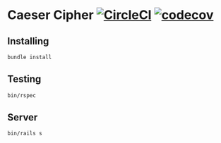 # Caeser Cipher [![CircleCI](https://circleci.com/gh/quolpr/caeser_cipher.svg?style=svg)](https://circleci.com/gh/quolpr/caeser_cipher) [![codecov](https://codecov.io/gh/quolpr/caeser_cipher/branch/master/graph/badge.svg)](https://codecov.io/gh/quolpr/caeser_cipher)

## Installing

```bash
bundle install
```

## Testing

```bash
bin/rspec
```

## Server

```
bin/rails s
```
